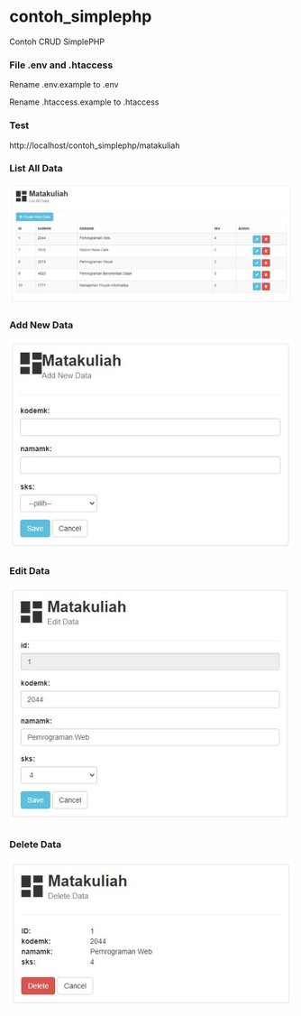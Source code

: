 # contoh_simplephp
Contoh CRUD SimplePHP

### File .env and .htaccess
Rename .env.example to .env

Rename .htaccess.example to .htaccess

### Test
http://localhost/contoh_simplephp/matakuliah

### List All Data
![list](https://github.com/freddywicaksono/contoh_simplephp/blob/main/images/list.jpg)

### Add New Data
![add](https://github.com/freddywicaksono/contoh_simplephp/blob/main/images/add.jpg)

### Edit Data
![Edit](https://github.com/freddywicaksono/contoh_simplephp/blob/main/images/edit.jpg)

### Delete Data
![Delete](https://github.com/freddywicaksono/contoh_simplephp/blob/main/images/delete.jpg)
